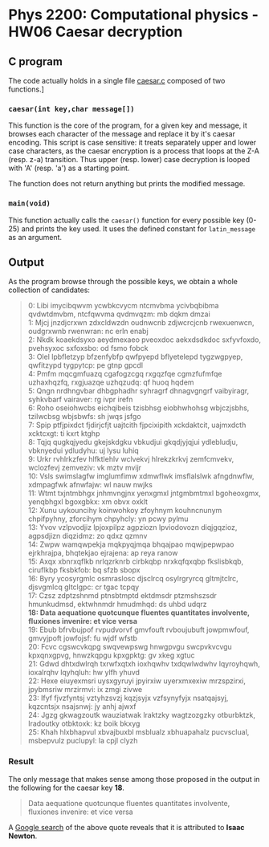 # Phys 2200: Computational physics - HW06 Caesar decryption
## C program
The code actually holds in a single file [caesar.c](./caesar.c) composed of two functions.]
### `caesar(int key,char message[]) `
This function is the core of the program, for a given key and message, it browses each character of the message and replace it by it's caesar encoding.
This script is case sensitive: it treats separately upper and lower case characters, as the caesar encryption is a process that loops at the Z-A (resp. z-a) transition.
Thus upper (resp. lower) case decryption is looped with 'A' (resp. 'a') as a starting point.

The function does not return anything but prints the modified message.

### `main(void)`
This function actually calls the `caesar()` function for every possible key (0-25) and prints the key used.
It uses the defined constant for `latin_message` as an argument.

## Output 
As the program browse through the possible keys, we obtain a whole collection of candidates:
>0: Libi imycibqwvm ycwbkcvycm ntcmvbma ycivbqbibma qvdwtdmvbm, ntcfqwvma qvdmvqzm: mb dqkm dmzai <br />
>1: Mjcj jnzdjcrxwn zdxcldwzdn oudnwcnb zdjwcrcjcnb rwexuenwcn, oudgrxwnb rwenwran: nc erln enabj <br />
>2: Nkdk koaekdsyxo aeydmexaeo pveoxdoc aekxdsdkdoc sxfyvfoxdo, pvehsyxoc sxfoxsbo: od fsmo fobck <br />
>3: Olel lpbfletzyp bfzenfybfp qwfpyepd bflyetelepd tygzwgpyep, qwfitzypd tygpytcp: pe gtnp gpcdl <br />
>4: Pmfm mqcgmfuazq cgafogzcgq rxgqzfqe cgmzfufmfqe uzhaxhqzfq, rxgjuazqe uzhqzudq: qf huoq hqdem <br />
>5: Qngn nrdhngvbar dhbgphadhr syhragrf dhnagvgngrf vaibyiragr, syhkvbarf vairaver: rg ivpr irefn <br />
>6: Roho oseiohwcbs eichqibeis tzisbhsg eiobhwhohsg wbjczjsbhs, tzilwcbsg wbjsbwfs: sh jwqs jsfgo <br />
>7: Spip ptfjpixdct fjdirjcfjt uajtcith fjpcixipith xckdaktcit, uajmxdcth xcktcxgt: ti kxrt ktghp <br />
>8: Tqjq qugkqjyedu gkejskdgku vbkudjui gkqdjyjqjui ydlebludju, vbknyedui ydludyhu: uj lysu luhiq <br />
>9: Urkr rvhlrkzfev hlfktlehlv wclvekvj hlrekzkrkvj zemfcmvekv, wclozfevj zemveziv: vk mztv mvijr <br />
>10: Vsls swimslagfw imglumfimw xdmwflwk imsflalslwk afngdnwflw, xdmpagfwk afnwfajw: wl nauw nwjks <br />
>11: Wtmt txjntmbhgx jnhmvngjnx yenxgmxl jntgmbmtmxl bgoheoxgmx, yenqbhgxl bgoxgbkx: xm obvx oxklt <br />
>12: Xunu uykouncihy koinwohkoy zfoyhnym kouhncnunym chpifpyhny, zforcihym chpyhcly: yn pcwy pylmu <br />
>13: Yvov vzlpvodjiz lpjoxpilpz agpziozn lpviodovozn diqjgqzioz, agpsdjizn diqzidmz: zo qdxz qzmnv <br />
>14: Zwpw wamqwpekja mqkpyqjmqa bhqajpao mqwjpepwpao ejrkhrajpa, bhqtekjao ejrajena: ap reya ranow <br />
>15: Axqx xbnrxqflkb nrlqzrknrb cirbkqbp nrxkqfqxqbp fkslisbkqb, ciruflkbp fksbkfob: bq sfzb sbopx <br />
>16: Byry ycosyrgmlc osmraslosc djsclrcq osylrgryrcq gltmjtclrc, djsvgmlcq gltclgpc: cr tgac tcpqy <br />
>17: Czsz zdptzshnmd ptnsbtmptd ektdmsdr ptzmshszsdr hmunkudmsd, ektwhnmdr hmudmhqd: ds uhbd udqrz <br />
>**18: Data aequatione quotcunque fluentes quantitates involvente, fluxiones invenire: et vice versa** <br />
>19: Ebub bfrvbujpof rvpudvorvf gmvfouft rvboujubuft jowpmwfouf, gmvyjpoft jowfojsf: fu wjdf wfstb <br />
>20: Fcvc cgswcvkqpg swqvewpswg hnwgpvgu swcpvkvcvgu kpxqnxgpvg, hnwzkqpgu kpxgpktg: gv xkeg xgtuc <br />
>21: Gdwd dhtxdwlrqh txrwfxqtxh ioxhqwhv txdqwlwdwhv lqyroyhqwh, ioxalrqhv lqyhqluh: hw ylfh yhuvd <br />
>22: Hexe eiuyexmsri uysxgyruyi jpyirxiw uyerxmxexiw mrzspzirxi, jpybmsriw mrzirmvi: ix zmgi zivwe <br />
>23: Ifyf fjvzfyntsj vztyhzsvzj kqzjsyjx vzfsynyfyjx nsatqajsyj, kqzcntsjx nsajsnwj: jy anhj ajwxf <br />
>24: Jgzg gkwagzoutk wauziatwak lraktzky wagtzozgzky otburbktzk, lradoutky otbktoxk: kz boik bkxyg <br />
>25: Khah hlxbhapvul xbvajbuxbl msblualz xbhuapahalz pucvsclual, msbepvulz puclupyl: la cpjl clyzh <br />

### Result
The only message that makes sense among those proposed in the output in the following for the caesar key **18**.
> Data aequatione quotcunque fluentes quantitates involvente, fluxiones invenire: et vice versa

A [Google search](https://www.google.com/search?q=Data+aequatione+quotcunque+fluentes+quantitates+involvente%2C+fluxiones+invenire%3A+et+vice+versa&ie=utf-8&oe=utf-8&aq=t&rls=org.mozilla:fr:official&client=firefox-a&channel=s)
of the above quote reveals that it is attributed to **Isaac Newton**.
